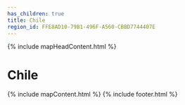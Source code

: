 ```yaml
---
has_children: true
title: Chile
region_id: FFE8AD10-79B1-496F-A560-CBBD7744407E
---
```

{% include mapHeadContent.html %}
# Chile
{% include mapContent.html %}
{% include footer.html %}

